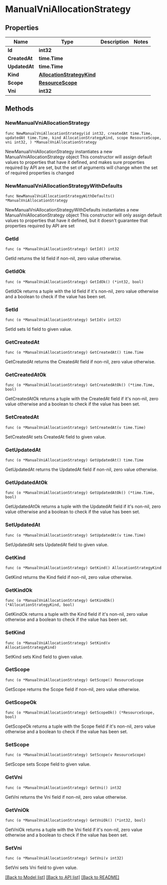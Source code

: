 # ManualVniAllocationStrategy

## Properties

Name | Type | Description | Notes
------------ | ------------- | ------------- | -------------
**Id** | **int32** |  | 
**CreatedAt** | **time.Time** |  | 
**UpdatedAt** | **time.Time** |  | 
**Kind** | [**AllocationStrategyKind**](AllocationStrategyKind.md) |  | 
**Scope** | [**ResourceScope**](ResourceScope.md) |  | 
**Vni** | **int32** |  | 

## Methods

### NewManualVniAllocationStrategy

`func NewManualVniAllocationStrategy(id int32, createdAt time.Time, updatedAt time.Time, kind AllocationStrategyKind, scope ResourceScope, vni int32, ) *ManualVniAllocationStrategy`

NewManualVniAllocationStrategy instantiates a new ManualVniAllocationStrategy object
This constructor will assign default values to properties that have it defined,
and makes sure properties required by API are set, but the set of arguments
will change when the set of required properties is changed

### NewManualVniAllocationStrategyWithDefaults

`func NewManualVniAllocationStrategyWithDefaults() *ManualVniAllocationStrategy`

NewManualVniAllocationStrategyWithDefaults instantiates a new ManualVniAllocationStrategy object
This constructor will only assign default values to properties that have it defined,
but it doesn't guarantee that properties required by API are set

### GetId

`func (o *ManualVniAllocationStrategy) GetId() int32`

GetId returns the Id field if non-nil, zero value otherwise.

### GetIdOk

`func (o *ManualVniAllocationStrategy) GetIdOk() (*int32, bool)`

GetIdOk returns a tuple with the Id field if it's non-nil, zero value otherwise
and a boolean to check if the value has been set.

### SetId

`func (o *ManualVniAllocationStrategy) SetId(v int32)`

SetId sets Id field to given value.


### GetCreatedAt

`func (o *ManualVniAllocationStrategy) GetCreatedAt() time.Time`

GetCreatedAt returns the CreatedAt field if non-nil, zero value otherwise.

### GetCreatedAtOk

`func (o *ManualVniAllocationStrategy) GetCreatedAtOk() (*time.Time, bool)`

GetCreatedAtOk returns a tuple with the CreatedAt field if it's non-nil, zero value otherwise
and a boolean to check if the value has been set.

### SetCreatedAt

`func (o *ManualVniAllocationStrategy) SetCreatedAt(v time.Time)`

SetCreatedAt sets CreatedAt field to given value.


### GetUpdatedAt

`func (o *ManualVniAllocationStrategy) GetUpdatedAt() time.Time`

GetUpdatedAt returns the UpdatedAt field if non-nil, zero value otherwise.

### GetUpdatedAtOk

`func (o *ManualVniAllocationStrategy) GetUpdatedAtOk() (*time.Time, bool)`

GetUpdatedAtOk returns a tuple with the UpdatedAt field if it's non-nil, zero value otherwise
and a boolean to check if the value has been set.

### SetUpdatedAt

`func (o *ManualVniAllocationStrategy) SetUpdatedAt(v time.Time)`

SetUpdatedAt sets UpdatedAt field to given value.


### GetKind

`func (o *ManualVniAllocationStrategy) GetKind() AllocationStrategyKind`

GetKind returns the Kind field if non-nil, zero value otherwise.

### GetKindOk

`func (o *ManualVniAllocationStrategy) GetKindOk() (*AllocationStrategyKind, bool)`

GetKindOk returns a tuple with the Kind field if it's non-nil, zero value otherwise
and a boolean to check if the value has been set.

### SetKind

`func (o *ManualVniAllocationStrategy) SetKind(v AllocationStrategyKind)`

SetKind sets Kind field to given value.


### GetScope

`func (o *ManualVniAllocationStrategy) GetScope() ResourceScope`

GetScope returns the Scope field if non-nil, zero value otherwise.

### GetScopeOk

`func (o *ManualVniAllocationStrategy) GetScopeOk() (*ResourceScope, bool)`

GetScopeOk returns a tuple with the Scope field if it's non-nil, zero value otherwise
and a boolean to check if the value has been set.

### SetScope

`func (o *ManualVniAllocationStrategy) SetScope(v ResourceScope)`

SetScope sets Scope field to given value.


### GetVni

`func (o *ManualVniAllocationStrategy) GetVni() int32`

GetVni returns the Vni field if non-nil, zero value otherwise.

### GetVniOk

`func (o *ManualVniAllocationStrategy) GetVniOk() (*int32, bool)`

GetVniOk returns a tuple with the Vni field if it's non-nil, zero value otherwise
and a boolean to check if the value has been set.

### SetVni

`func (o *ManualVniAllocationStrategy) SetVni(v int32)`

SetVni sets Vni field to given value.



[[Back to Model list]](../README.md#documentation-for-models) [[Back to API list]](../README.md#documentation-for-api-endpoints) [[Back to README]](../README.md)


